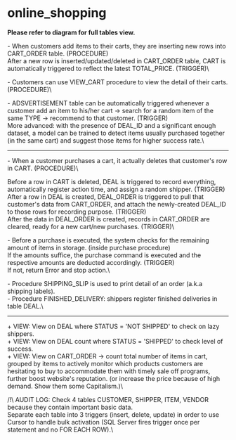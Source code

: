 # online_shopping

**Please refer to diagram for full tables view.**

\- When customers add items to their carts, they are inserting new rows into CART_ORDER table. (PROCEDURE)\
After a new row is inserted/updated/deleted in CART_ORDER table, CART is automatically triggered to reflect the latest TOTAL_PRICE. (TRIGGER)\

\- Customers can use VIEW_CART procedure to view the detail of their carts. (PROCEDURE)\

\- ADSVERTISEMENT table can be automatically triggered whenever a customer add an item to his/her cart -> search for a random item of the same TYPE -> recommend to that customer. (TRIGGER)\
More advanced: with the presence of DEAL_ID and a significant enough dataset, a model can be trained to detect items usually purchased together (in the same cart) and suggest those items for higher success rate.\

______________________________________________________

\- When a customer purchases a cart, it actually deletes that customer's row in CART. (PROCEDURE)\

Before a row in CART is deleted, DEAL is triggered to record everything, automatically register action time, and assign a random shipper. (TRIGGER)\
After a row in DEAL is created, DEAL_ORDER is triggered to pull that customer's data from CART_ORDER, and attach the newly-created DEAL_ID to those rows for recording purpose. (TRIGGER)\
After the data in DEAL_ORDER is created, records in CART_ORDER are cleared, ready for a new cart/new purchases. (TRIGGER)\

\- Before a purchase is executed, the system checks for the remaining amount of items in storage. (inside purchase procedure)\
If the amounts suffice, the purchase command is executed and the respective amounts are deducted accordingly. (TRIGGER)\
If not, return Error and stop action.\

\- Procedure SHIPPING_SLIP is used to print detail of an order (a.k.a shipping labels).\
\- Procedure FINISHED_DELIVERY: shippers register finished deliveries in table DEAL.\

______________________________________________________

\+ VIEW: View on DEAL where STATUS = 'NOT SHIPPED' to check on lazy shippers.\
\+ VIEW: View on DEAL count where STATUS = 'SHIPPED' to check level of success.\
\+ VIEW: View on CART_ORDER -> count total number of items in cart, grouped by items to actively monitor which products customers are hesitating to buy
to accommodate them with timely sale off programs, further boost website's reputation. (or increase the price because of high demand. Show them some Capitalism.)\

/!\ AUDIT LOG: Check 4 tables CUSTOMER, SHIPPER, ITEM, VENDOR because they contain important basic data.\
Separate each table into 3 triggers (insert, delete, update) in order to use Cursor to handle bulk activation (SQL Server fires trigger once per statement and no FOR EACH ROW).\
